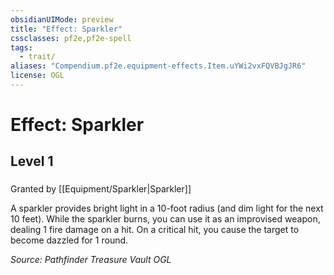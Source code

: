 ```yaml
---
obsidianUIMode: preview
title: "Effect: Sparkler"
cssclasses: pf2e,pf2e-spell
tags:
  - trait/
aliases: "Compendium.pf2e.equipment-effects.Item.uYWi2vxFQVBJgJR6"
license: OGL
---
```

# Effect: Sparkler
## Level 1
### 






Granted by [[Equipment/Sparkler|Sparkler]]

A sparkler provides bright light in a 10-foot radius (and dim light for the next 10 feet). While the sparkler burns, you can use it as an improvised weapon, dealing 1 fire damage on a hit. On a critical hit, you cause the target to become dazzled for 1 round.

*Source: Pathfinder Treasure Vault*
*OGL*